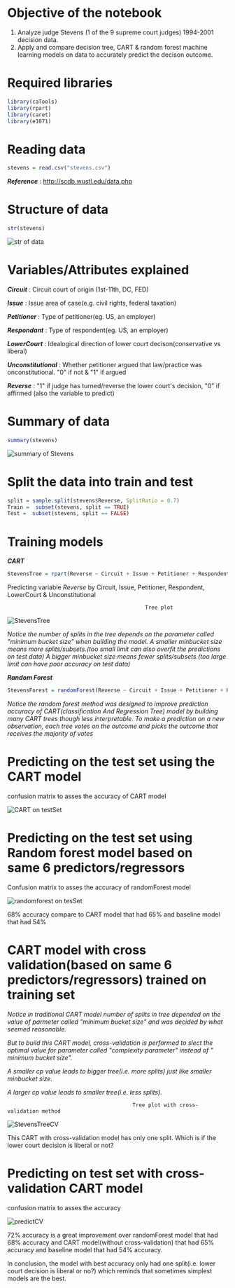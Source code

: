 # Objective of the notebook
1. Analyze judge Stevens (1 of the 9 supreme court judges) 1994-2001 decision data.
2. Apply and compare decision tree, CART & random forest machine learning models on data to accurately predict the decison outcome.

# Required libraries

```r
library(caTools)
library(rpart)
library(caret)
library(e1071)
```
# Reading data

```r
stevens = read.csv("stevens.csv")
```
*__Reference__* : http://scdb.wustl.edu/data.php

# Structure of data
```r
str(stevens)
```
![str of data](https://user-images.githubusercontent.com/46609482/59403903-7ec5aa80-8d59-11e9-8284-a96d4c3cdaca.PNG)

# Variables/Attributes explained

*__Circuit__* : Circuit court of origin (1st-11th, DC, FED)

*__Issue__* : Issue area of case(e.g. civil rights, federal taxation)

*__Petitioner__* : Type of petitioner(eg. US, an employer)

*__Respondant__* : Type of respondent(eg. US, an employer)

*__LowerCourt__* : Idealogical direction of lower court decison(conservative vs liberal)

*__Unconstitutional__* : Whether petitioner argued that law/practice was onconstitutional. "0" if not & "1" if argued

*__Reverse__* : "1" if judge has turned/reverse the lower court's decision, "0" if affirmed (also the variable to predict)

# Summary of data
```r
summary(stevens)
```
![summary of Stevens](https://user-images.githubusercontent.com/46609482/59405675-28a83580-8d60-11e9-9d85-fee4f000ec51.PNG)

# Split the data into train and test 
```r
split = sample.split(stevens$Reverse, SplitRatio = 0.7)
Train =  subset(stevens, split == TRUE)
Test =  subset(stevens, split == FALSE)
```

# Training models
*__CART__*
```r
StevensTree = rpart(Reverse ~ Circuit + Issue + Petitioner + Respondent + LowerCourt + Unconst, data=Train, method="class", minbucket=25)
```
Predicting variable *Reverse* by Circuit, Issue, Petitioner, Respondent, LowerCourt & Unconstitutional


                                                Tree plot

![StevensTree](https://user-images.githubusercontent.com/46609482/59405165-51c7c680-8d5e-11e9-81c0-013d8f01fdbb.PNG)

*Notice the number of splits in the tree depends on the parameter called "minimum bucket size" when building the model.
A smaller minbucket size means more splits/subsets.(too small limit can also overfit the predictions on test data)
A bigger minbucket size means fewer splits/subsets.(too large limit can have poor accuracy on test data)*

*__Random Forest__*
```r
StevensForest = randomForest(Reverse ~ Circuit + Issue + Petitioner + Respondent + LowerCourt + Unconst, data=Train, nodesize=25, ntree=200)
```
*Notice the random forest method was designed to improve prediction accuracy of CART(classification And Regression Tree) model by building many CART trees though less interpretable. To make a prediction on a new observation, each tree votes on the outcome and picks the outcome that receives the majority of votes*

# Predicting on the test set using the CART model

confusion matrix to asses the accuracy of CART model

![CART on testSet](https://user-images.githubusercontent.com/46609482/59466136-600af680-8de1-11e9-8d07-b3f168151119.PNG)

# Predicting on the test set using Random forest model based on same 6 predictors/regressors




Confusion matrix to asses the accuracy of randomForest model

![randomforest on tesSet](https://user-images.githubusercontent.com/46609482/59467393-6c448300-8de4-11e9-92ad-866e2759f25d.PNG)

68% accuracy compare to CART model that had 65% and baseline model that had 54%

# CART model with cross validation(based on same 6 predictors/regressors) trained on training set

*Notice in traditional CART model number of splits in tree depended on the value of parmeter called "minimum bucket size" and was decided by what seemed reasonable.*

*But to build this CART model, cross-validation is performed to slect the optimal value for parameter called "complexity parameter" instead of " minimum bucket size".*

*A smaller cp value leads to bigger tree(i.e. more splits) just like smaller minbucket size.*

*A larger cp value leads to smaller tree(i.e. less splits).*

                                            Tree plot with cross-validation method
![StevensTreeCV](https://user-images.githubusercontent.com/46609482/59469752-9305b800-8dea-11e9-8873-ab6b5c523c96.PNG)

This CART with cross-validation model has only one split. Which is if the lower court decision is liberal or not?

# Predicting on test set with cross-validation CART model

confusion matrix to asses the accuracy

![predictCV](https://user-images.githubusercontent.com/46609482/59470002-4ff81480-8deb-11e9-894e-27b2ef5167eb.PNG)

72% accuracy is a great improvement over randomForest model that had 68% accuracy and CART model(without cross-validation) that had 65% accuracy and baseline model that had 54% accuracy.

In conclusion, the model with best accuracy only had one split(i.e. lower court decision is liberal or no?) which reminds that sometimes simplest models are the best.




